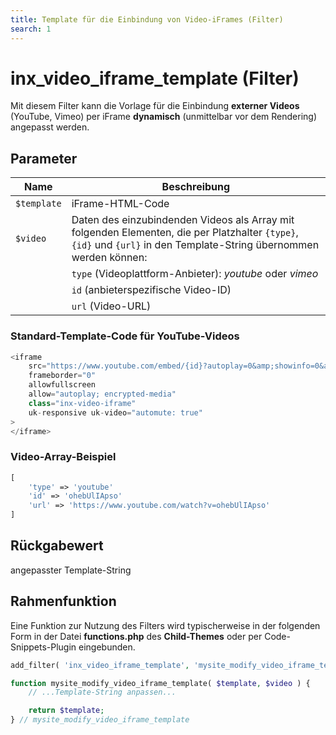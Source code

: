 ```yaml
---
title: Template für die Einbindung von Video-iFrames (Filter)
search: 1
---
```


# inx_video_iframe_template (Filter)

Mit diesem Filter kann die Vorlage für die Einbindung **externer Videos** (YouTube, Vimeo) per iFrame **dynamisch** (unmittelbar vor dem Rendering) angepasst werden.

## Parameter

| Name | Beschreibung |
| ---- | ------------ |
| `$template` | iFrame-HTML-Code |
| `$video` | Daten des einzubindenden Videos als Array mit folgenden Elementen, die per Platzhalter `{type}`, `{id}` und `{url}` in den Template-String übernommen werden können: |
| | `type` (Videoplattform-Anbieter): *youtube* oder *vimeo* |
| | `id` (anbieterspezifische Video-ID) |
| | `url` (Video-URL) |

### Standard-Template-Code für YouTube-Videos

```php
<iframe
	src="https://www.youtube.com/embed/{id}?autoplay=0&amp;showinfo=0&amp;rel=0&amp;modestbranding=1&amp;playsinline=1"
	frameborder="0"
	allowfullscreen
	allow="autoplay; encrypted-media"
	class="inx-video-iframe"
	uk-responsive uk-video="automute: true"
>
</iframe>
```

### Video-Array-Beispiel

```php
[
	'type' => 'youtube'
	'id' => 'ohebUlIApso'
	'url' => 'https://www.youtube.com/watch?v=ohebUlIApso'
]
```

## Rückgabewert

angepasster Template-String

## Rahmenfunktion

Eine Funktion zur Nutzung des Filters wird typischerweise in der folgenden Form in der Datei **functions.php** des **Child-Themes** oder per Code-Snippets-Plugin eingebunden.

```php
add_filter( 'inx_video_iframe_template', 'mysite_modify_video_iframe_template', 10, 2 );

function mysite_modify_video_iframe_template( $template, $video ) {
	// ...Template-String anpassen...

	return $template;
} // mysite_modify_video_iframe_template

```